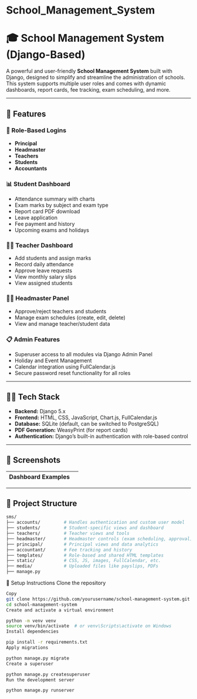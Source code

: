 # School_Management_System
# 🎓 School Management System (Django-Based)

A powerful and user-friendly **School Management System** built with Django, designed to simplify and streamline the administration of schools. This system supports multiple user roles and comes with dynamic dashboards, report cards, fee tracking, exam scheduling, and more.

---

## 🚀 Features

### 🔐 Role-Based Logins
- **Principal**
- **Headmaster**
- **Teachers**
- **Students**
- **Accountants**

### 📊 Student Dashboard
- Attendance summary with charts
- Exam marks by subject and exam type
- Report card PDF download
- Leave application
- Fee payment and history
- Upcoming exams and holidays

### 👨‍🏫 Teacher Dashboard
- Add students and assign marks
- Record daily attendance
- Approve leave requests
- View monthly salary slips
- View assigned students

### 👨‍💼 Headmaster Panel
- Approve/reject teachers and students
- Manage exam schedules (create, edit, delete)
- View and manage teacher/student data

### 📋 Admin Features
- Superuser access to all modules via Django Admin Panel
- Holiday and Event Management
- Calendar integration using FullCalendar.js
- Secure password reset functionality for all roles

---

## 🧑‍💻 Tech Stack

- **Backend:** Django 5.x
- **Frontend:** HTML, CSS, JavaScript, Chart.js, FullCalendar.js
- **Database:** SQLite (default, can be switched to PostgreSQL)
- **PDF Generation:** WeasyPrint (for report cards)
- **Authentication:** Django’s built-in authentication with role-based control

---

## 📸 Screenshots

| Dashboard Examples | |
|--------------------|--|


---

## 📂 Project Structure

```bash
sms/
├── accounts/         # Handles authentication and custom user model
├── students/         # Student-specific views and dashboard
├── teachers/         # Teacher views and tools
├── headmaster/       # Headmaster controls (exam scheduling, approval)
├── principal/        # Principal views and data analytics
├── accountant/       # Fee tracking and history
├── templates/        # Role-based and shared HTML templates
├── static/           # CSS, JS, images, FullCalendar, etc.
├── media/            # Uploaded files like payslips, PDFs
├── manage.py

```
🔧 Setup Instructions
Clone the repository

```bash
Copy
git clone https://github.com/yourusername/school-management-system.git
cd school-management-system
Create and activate a virtual environment
```
```bash
python -m venv venv
source venv/bin/activate  # or venv\Scripts\activate on Windows
Install dependencies
```
```bash
pip install -r requirements.txt
Apply migrations
```
```bash
python manage.py migrate
Create a superuser
```
```bash
python manage.py createsuperuser
Run the development server
```
```bash
python manage.py runserver
```
